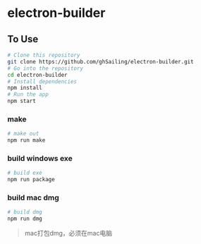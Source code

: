# electron-builder

## To Use

```bash
# Clone this repository
git clone https://github.com/ghSailing/electron-builder.git
# Go into the repository
cd electron-builder
# Install dependencies
npm install
# Run the app
npm start
```

### make

```bash
# make out
npm run make
```
### build windows exe

```bash
# build exe
npm run package
```

### build mac dmg

```bash
# build dmg
npm run dmg
```

> mac打包dmg，必须在mac电脑

